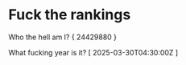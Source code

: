 # Fuck the rankings

Who the hell am I?
{ 24429880 }

What fucking year is it?
[ 2025-03-30T04:30:00Z ]
